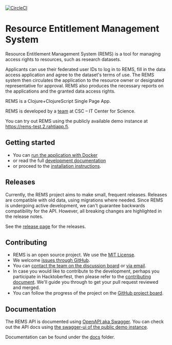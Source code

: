 [![CircleCI](https://circleci.com/gh/CSCfi/rems.svg?style=svg)](https://circleci.com/gh/CSCfi/rems)

# Resource Entitlement Management System

Resource Entitlement Management System (REMS) is a tool for managing access rights to resources, such as research datasets.

Applicants can use their federated user IDs to log in to REMS, fill in the data access application and agree to the dataset's terms of use. The REMS system then circulates the application to the resource owner or designated representative for approval. REMS also produces the necessary reports on the applications and the granted data access rights.

REMS is a Clojure+ClojureScript Single Page App.

REMS is developed by a [team](mailto:rems@csc.fi) at CSC – IT Center for Science.

You can try out REMS using the publicly available demo instance at <https://rems-test.2.rahtiapp.fi>.

## Getting started

- You can [run the application with Docker](docs/development.md#Running-the-application-with-Docker)
- or read the full [development documentation](docs/development.md)
- or proceed to the [installation instructions](docs/installing-upgrading.md).

## Releases

Currently, the REMS project aims to make small, frequent releases.
Releases are compatible with old data, using migrations where needed. Since REMS is undergoing active
development, we can't guarantee backwards compatibility for the API.
However, all breaking changes are highlighted in the release notes.

See the [release page](https://github.com/CSCfi/rems/releases) for the releases.

## Contributing

- REMS is an open source project. We use the [MIT License](./LICENSE).
- We welcome [issues through GitHub](https://github.com/CSCfi/rems/issues).
- You can [contact the team on the discussion board](https://github.com/CSCfi/rems/discussions) or [via email](mailto:rems@csc.fi).
- In case you would like to contribute to the development, perhaps you participate in Hacktoberfest, then please refer to the [contributing document](CONTRIBUTING.md). We'll guide you through to get your pull request reviewed and merged.
- You can follow the progress of the project on the [GitHub project board]([https://github.com/CSCfi/rems/projects/1](https://github.com/orgs/CSCfi/projects/13)).

## Documentation

The REMS API is documented using
[OpenAPI aka Swagger](https://swagger.io/docs/specification/about/).
You can check out the API docs using
[the swagger-ui of the public demo instance](https://rems-test.2.rahtiapp.fi/swagger-ui).

Documentation can be found under the [docs](./docs) folder.
